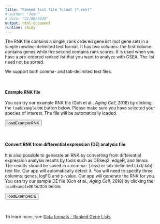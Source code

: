 ```yaml
---
title: "Ranked list file format (*.rnk)"
# author: "Jean"
# date: "21/06/2020"
output: html_document
runtime: shiny
---
```



The RNK file contains a single, rank ordered gene list (not gene set) in a simple newline-delimited text format. It has two columns: the first column contains genes while the second contains rank scores. It is used when you have a pre-ordered ranked list that you want to analyze with GSEA. The list need not be sorted.


We support both comma- and tab-delimited text files.

<br/>

#### **Example RNK file**

You can try our example RNK file (Goh et al., *Aging Cell*, 2018) by clicking the `loadExampleRNK` button below. Please make sure you have selected your species of interest. The file will be automatically loaded.


<div id="example1" class="shiny-html-output"></div>

<button id="loadExampleRNK" type="button" class="btn action-button btn-warning">loadExampleRNK</button>

<br/>

#### **Convert RNK from differential expression (DE) analysis file**

It is also possible to generate an RNK by converting from differential expression analysis results by tools such as DESeq2, edgeR, and limma. The results should be saved in a comma- (.csv) or tab-delimited (.txt/.tab) text file. Our app will automatically detect it. You will need to specify three columns: genes, logFC and p-value. Our app will generate the RNK for you. You can try our sample DE file (Goh et al., *Aging Cell*, 2018) by clicking the `loadExampleDE` button below.

<div id="example2" class="shiny-html-output"></div>


<button id="loadExampleDE" type="button" class="btn action-button btn-warning">loadExampleDE</button>

<br/><br/>
To learn more, see [Data formats - Ranked Gene Lists](https://software.broadinstitute.org/cancer/software/gsea/wiki/index.php/Data_formats#RNK:_Ranked_list_file_format_.28.2A.rnk.29).
